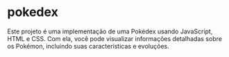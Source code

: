# pokedex
Este projeto é uma implementação de uma Pokédex usando JavaScript, HTML e CSS. Com ela, você pode visualizar informações detalhadas sobre os Pokémon, incluindo suas características e evoluções.

